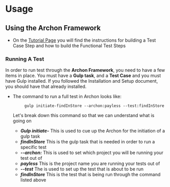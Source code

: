 # Usage

## Using the Archon Framework

- On the [Tutorial Page](./manual/tutorial.html) you will find the instructions for building a Test Case Step and how to build the
Functional Test Steps

### Running A Test

In order to run test through the **Archon Framework**, you need to have a few items in place. You must have a **Gulp task**,
and a **Test Case** and you must have Gulp installed. If you followed the Installation and Setup document, you should have
that already installed.

- The command to run a full test in Archon looks like:

           gulp initiate-findInStore --archon:payless --test:findInStore

  Let's break down this command so that we can understand what is going on

  - ***Gulp initiate-*** This is used to cue up the Archon for the initiation of a gulp task
  - ***findInStore***    This is the gulp task that is needed in order to run a specific test
  - ***--archon:***      This is used to set which project you will be running your test out of
  - ***payless***        This is the project name you are running your tests out of
  - ***--test***         The is used to set up the test that is about to be run
  - ***findInStore***    This is the test that is being run through the command listed above

